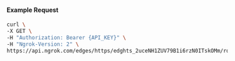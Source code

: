 <!-- Code generated for API Clients. DO NOT EDIT. -->

#### Example Request

```bash
curl \
-X GET \
-H "Authorization: Bearer {API_KEY}" \
-H "Ngrok-Version: 2" \
https://api.ngrok.com/edges/https/edghts_2uceNH1ZUV79B1i6rzN0ITskOMm/routes/edghtsrt_2uceNBFMO5pNnlrIF0Xfxa3HwYO/response_headers
```
